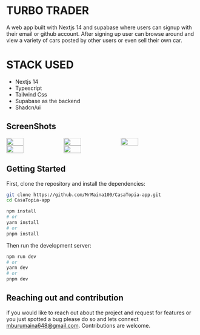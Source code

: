 # TURBO TRADER
A web app built with Nextjs 14 and supabase where users can signup with their email or github account. After signing up user can browse around and view a variety of cars posted by other users or even sell their own car. 

#  STACK USED
- Nextjs 14
- Typescript
- Tailwind Css
- Supabase as the backend
- Shadcn/ui

<h2>ScreenShots</h2>
<div style="display: flex; ">
<img src='https://github.com/MrMaina100/CarMarket/assets/91890976/89f347ee-8de3-49d1-aebf-1804c4c76788' width='30%' height='30%'  />
<img src='https://github.com/MrMaina100/CarMarket/assets/91890976/f9df96f4-ed5b-4cc6-91d4-6f3dafd0d74b' width='30%' height='30%'  />
<img src='https://github.com/MrMaina100/CarMarket/assets/91890976/bf39caba-bc48-4768-a2e9-7b63deac9515' width='30%' height='30%'  />

</div>

<div style="display: flex; ">
<img src='https://github.com/MrMaina100/CarMarket/assets/91890976/3e1e40a8-f55a-4ad2-ad9d-39c5abb80db5' width='30%' height='30%'  />
<img src='https://github.com/MrMaina100/CarMarket/assets/91890976/8bee532e-3a32-475b-876c-703b5b0c5b08' width='30%' height='30%'  />

</div>

## Getting Started
First, clone the repository and install the dependencies:

```bash
git clone https://github.com/MrMaina100/CasaTopia-app.git
cd CasaTopia-app

npm install
# or
yarn install
# or
pnpm install

```

Then run the development server:

```bash
npm run dev
# or
yarn dev
# or
pnpm dev
```
## Reaching out and contribution 
if you would like to reach out about the project and request for features or you just spotted a bug please do so and lets connect  mburumaina648@gmail.com. Contributions are welcome.




